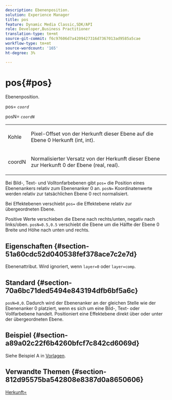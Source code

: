 ```yaml
---
description: Ebenenposition.
solution: Experience Manager
title: pos
feature: Dynamic Media Classic,SDK/API
role: Developer,Business Practitioner
translation-type: tm+mt
source-git-commit: f6c97606d7a4209427316d7367013ad9585a5cae
workflow-type: tm+mt
source-wordcount: '165'
ht-degree: 3%

---
```



# pos{#pos}

Ebenenposition.

pos= *`coord`*

posN= *`coordN`*

<table id="simpletable_754F76EE00BF4129B07502647FF172B7"> 
 <tr class="strow"> 
  <td class="stentry"> <p><span class="varname"> Kohle</span> </p> </td> 
  <td class="stentry"> <p>Pixel-Offset von der Herkunft dieser Ebene auf die Ebene 0 Herkunft (int, int). </p></td> 
 </tr> 
 <tr class="strow"> 
  <td class="stentry"> <p><span class="varname"> coordN</span> </p></td> 
  <td class="stentry"> <p>Normalisierter Versatz von der Herkunft dieser Ebene zur Herkunft 0 der Ebene (real, real). </p></td> 
 </tr> 
</table>

Bei Bild-, Text- und Volltonfarbebenen gibt `pos=` die Position eines Ebenenankers relativ zum Ebenenanker 0 an. `posN=` Koordinatenwerte werden relativ zur tatsächlichen Ebene 0 rect normalisiert.

Bei Effektebenen verschiebt `pos=` die Effektebene relativ zur übergeordneten Ebene.

Positive Werte verschieben die Ebene nach rechts/unten, negativ nach links/oben. `posN=0.5,0.5` verschiebt die Ebene um die Hälfte der Ebene 0 Breite und Höhe nach unten und rechts.

## Eigenschaften {#section-51a60cdc52d040538fef378ace7c2e7d}

Ebenenattribut. Wird ignoriert, wenn `layer=0` oder `layer=comp`.

## Standard {#section-70a6bc71ded5494e843194dfb6bf5a6c}

`posN=0,0`. Dadurch wird der Ebenenanker an der gleichen Stelle wie der Ebenenanker 0 platziert, wenn es sich um eine Bild-, Text- oder Vollfarbebene handelt. Positioniert eine Effektebene direkt über oder unter der übergeordneten Ebene.

## Beispiel {#section-a89a02c22f6b4260bfcf7c842cd6069d}

Siehe Beispiel A in [Vorlagen](../../../../../is-api/http-ref/image-serving-api-ref/c-http-protocol-reference/c-templates/c-templates.md#concept-3cd2d2adae0e41b2979b9640244d4d3e).

## Verwandte Themen {#section-812d95575ba542808e8387d0a8650606}

[Herkunft=](../../../../../is-api/http-ref/image-serving-api-ref/c-http-protocol-reference/c-command-reference/r-origin.md#reference-e11c7ac06e2240cc884c3fec98f05138)
